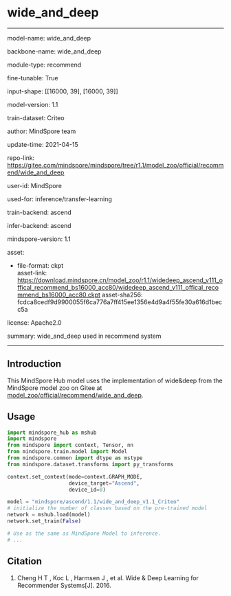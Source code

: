 # wide_and_deep

---

model-name: wide_and_deep

backbone-name: wide_and_deep

module-type: recommend

fine-tunable: True

input-shape: [[16000, 39], [16000, 39]]

model-version: 1.1

train-dataset: Criteo

author: MindSpore team

update-time: 2021-04-15

repo-link: <https://gitee.com/mindspore/mindspore/tree/r1.1/model_zoo/official/recommend/wide_and_deep>

user-id: MindSpore

used-for: inference/transfer-learning

train-backend: ascend

infer-backend: ascend

mindspore-version: 1.1

asset:

  -
    file-format: ckpt  
    asset-link: <https://download.mindspore.cn/model_zoo/r1.1/widedeep_ascend_v111_offical_recommend_bs16000_acc80/widedeep_ascend_v111_offical_recommend_bs16000_acc80.ckpt>
    asset-sha256: fcdca8cedf9d9900055f6ca776a7ff415ee1356e4d9a4f55fe30a616d1becc5a

license: Apache2.0

summary: wide_and_deep used in recommend system

---

## Introduction

This MindSpore Hub model uses the implementation of wide&deep from the MindSpore model zoo on Gitee at [model_zoo/official/recommend/wide_and_deep](https://gitee.com/mindspore/mindspore/blob/r1.1/model_zoo/official/recommend/wide_and_deep/README.md).

## Usage

```python
import mindspore_hub as mshub
import mindspore
from mindspore import context, Tensor, nn
from mindspore.train.model import Model
from mindspore.common import dtype as mstype
from mindspore.dataset.transforms import py_transforms

context.set_context(mode=context.GRAPH_MODE,
                    device_target="Ascend",
                    device_id=0)

model = "mindspore/ascend/1.1/wide_and_deep_v1.1_Criteo"
# initialize the number of classes based on the pre-trained model
network = mshub.load(model)
network.set_train(False)

# Use as the same as MindSpore Model to inference.
# ...
```

## Citation

1. Cheng H T , Koc L , Harmsen J , et al. Wide & Deep Learning for Recommender Systems[J]. 2016.